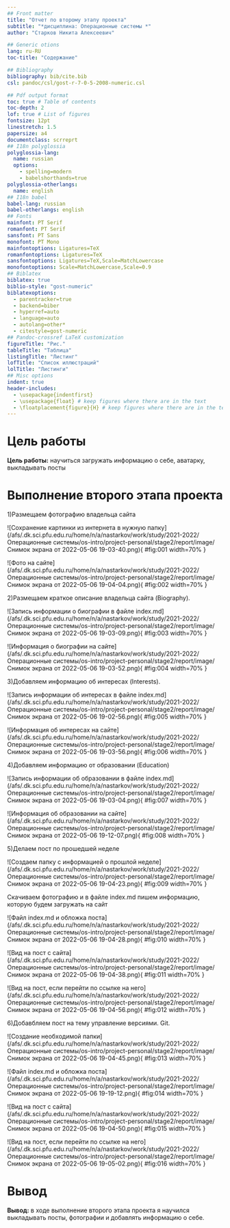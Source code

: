 ```yaml
---
## Front matter
title: "Отчет по второму этапу проекта"
subtitle: "*дисциплина: Операционные системы *"
author: "Старков Никита Алексеевич"

## Generic otions
lang: ru-RU
toc-title: "Содержание"

## Bibliography
bibliography: bib/cite.bib
csl: pandoc/csl/gost-r-7-0-5-2008-numeric.csl

## Pdf output format
toc: true # Table of contents
toc-depth: 2
lof: true # List of figures
fontsize: 12pt
linestretch: 1.5
papersize: a4
documentclass: scrreprt
## I18n polyglossia
polyglossia-lang:
  name: russian
  options:
	- spelling=modern
	- babelshorthands=true
polyglossia-otherlangs:
  name: english
## I18n babel
babel-lang: russian
babel-otherlangs: english
## Fonts
mainfont: PT Serif
romanfont: PT Serif
sansfont: PT Sans
monofont: PT Mono
mainfontoptions: Ligatures=TeX
romanfontoptions: Ligatures=TeX
sansfontoptions: Ligatures=TeX,Scale=MatchLowercase
monofontoptions: Scale=MatchLowercase,Scale=0.9
## Biblatex
biblatex: true
biblio-style: "gost-numeric"
biblatexoptions:
  - parentracker=true
  - backend=biber
  - hyperref=auto
  - language=auto
  - autolang=other*
  - citestyle=gost-numeric
## Pandoc-crossref LaTeX customization
figureTitle: "Рис."
tableTitle: "Таблица"
listingTitle: "Листинг"
lofTitle: "Список иллюстраций"
lolTitle: "Листинги"
## Misc options
indent: true
header-includes:
  - \usepackage{indentfirst}
  - \usepackage{float} # keep figures where there are in the text
  - \floatplacement{figure}{H} # keep figures where there are in the text
---
```


# Цель работы

**Цель работы:** научиться загружать информацию о себе, аватарку, выкладывать посты

# Выполнение второго этапа проекта

1)Размещаем фотографию владельца сайта

![Сохранение картинки из интернета в нужную папку](/afs/.dk.sci.pfu.edu.ru/home/n/a/nastarkov/work/study/2021-2022/Операционные системы/os-intro/project-personal/stage2/report/image/Снимок экрана от 2022-05-06 19-03-40.png){ #fig:001 width=70% }

![Фото на сайте](/afs/.dk.sci.pfu.edu.ru/home/n/a/nastarkov/work/study/2021-2022/Операционные системы/os-intro/project-personal/stage2/report/image/Снимок экрана от 2022-05-06 19-04-04.png){ #fig:002 width=70% }

2)Размещаем краткое описание владельца сайта (Biography).

![Запись информации о биографии в файле index.md](/afs/.dk.sci.pfu.edu.ru/home/n/a/nastarkov/work/study/2021-2022/Операционные системы/os-intro/project-personal/stage2/report/image/Снимок экрана от 2022-05-06 19-03-09.png){ #fig:003 width=70% }

![Информация о биографии на сайте](/afs/.dk.sci.pfu.edu.ru/home/n/a/nastarkov/work/study/2021-2022/Операционные системы/os-intro/project-personal/stage2/report/image/Снимок экрана от 2022-05-06 19-03-52.png){ #fig:004 width=70% }

3)Добавляем информацию об интересах (Interests).

![Запись информации об интересах в файле index.md](/afs/.dk.sci.pfu.edu.ru/home/n/a/nastarkov/work/study/2021-2022/Операционные системы/os-intro/project-personal/stage2/report/image/Снимок экрана от 2022-05-06 19-02-56.png){ #fig:005 width=70% }

![Информация об интересах на сайте](/afs/.dk.sci.pfu.edu.ru/home/n/a/nastarkov/work/study/2021-2022/Операционные системы/os-intro/project-personal/stage2/report/image/Снимок экрана от 2022-05-06 19-03-56.png){ #fig:006 width=70% }

4)Добавляем информацию от образовании (Education)
 
![Запись информации об образовании в файле index.md](/afs/.dk.sci.pfu.edu.ru/home/n/a/nastarkov/work/study/2021-2022/Операционные системы/os-intro/project-personal/stage2/report/image/Снимок экрана от 2022-05-06 19-03-04.png){ #fig:007 width=70% }

![Информация об образовании на сайте](/afs/.dk.sci.pfu.edu.ru/home/n/a/nastarkov/work/study/2021-2022/Операционные системы/os-intro/project-personal/stage2/report/image/Снимок экрана от 2022-05-06 19-12-07.png){ #fig:008 width=70% }

5)Делаем пост по прошедшей неделе

![Создаем папку с информацией о прошлой неделе](/afs/.dk.sci.pfu.edu.ru/home/n/a/nastarkov/work/study/2021-2022/Операционные системы/os-intro/project-personal/stage2/report/image/Снимок экрана от 2022-05-06 19-04-23.png){ #fig:009 width=70% }

Скачиваем фотографию и в файле index.md пишем информацию, которую будем загружать на сайт

![Файл index.md и обложка поста](/afs/.dk.sci.pfu.edu.ru/home/n/a/nastarkov/work/study/2021-2022/Операционные системы/os-intro/project-personal/stage2/report/image/Снимок экрана от 2022-05-06 19-04-28.png){ #fig:010 width=70% }

![Вид на пост с сайта](/afs/.dk.sci.pfu.edu.ru/home/n/a/nastarkov/work/study/2021-2022/Операционные системы/os-intro/project-personal/stage2/report/image/Снимок экрана от 2022-05-06 19-04-38.png){ #fig:011 width=70% }

![Вид на пост, если перейти по ссылке на него](/afs/.dk.sci.pfu.edu.ru/home/n/a/nastarkov/work/study/2021-2022/Операционные системы/os-intro/project-personal/stage2/report/image/Снимок экрана от 2022-05-06 19-04-56.png){ #fig:012 width=70% }

6)Добавбляем пост на тему управление версиями. Git.

![Создание необходимой папки](/afs/.dk.sci.pfu.edu.ru/home/n/a/nastarkov/work/study/2021-2022/Операционные системы/os-intro/project-personal/stage2/report/image/Снимок экрана от 2022-05-06 19-04-45.png){ #fig:013 width=70% }

![Файл index.md и обложка поста](/afs/.dk.sci.pfu.edu.ru/home/n/a/nastarkov/work/study/2021-2022/Операционные системы/os-intro/project-personal/stage2/report/image/Снимок экрана от 2022-05-06 19-19-12.png){ #fig:014 width=70% }

![Вид на пост с сайта](/afs/.dk.sci.pfu.edu.ru/home/n/a/nastarkov/work/study/2021-2022/Операционные системы/os-intro/project-personal/stage2/report/image/Снимок экрана от 2022-05-06 19-04-50.png){ #fig:015 width=70% }

![Вид на пост, если перейти по ссылке на него](/afs/.dk.sci.pfu.edu.ru/home/n/a/nastarkov/work/study/2021-2022/Операционные системы/os-intro/project-personal/stage2/report/image/Снимок экрана от 2022-05-06 19-05-02.png){ #fig:016 width=70% }

# Вывод

**Вывод:** в ходе выполнение второго этапа проекта я научился выкладывать посты, фотографии и добавлять информацию о себе.

